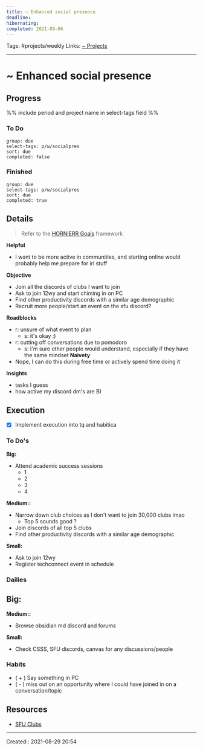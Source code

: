 ```yaml
---
title: ~ Enhanced social presence
deadline:
hibernating:
completed: 2021-09-06 
---
```

Tags: #projects/weekly
Links: [~ Projects](out/~-projects.md)
___
# ~ Enhanced social presence
## Progress
%% include period and project name in select-tags field %%
### To Do
```tq
group: due
select-tags: p/w/socialpres
sort: due
completed: false

```
### Finished
```tq
group: due
select-tags: p/w/socialpres
sort: due
completed: true

```
## Details
> Refer to the [HORNIERR Goals](out/hornierr-goals.md) framework

**Helpful**
- I want to be more active in communities, and starting online would probably help me prepare for irl stuff

**Objective**
- Join all the discords of clubs I want to join
- Ask to join 12wy and start chiming in on PC
- Find other productivity discords with a similar age demographic
- Recruit more people/start an event on the sfu discord?

**Roadblocks**
- r: unsure of what event to plan
	- s: it's okay :)
- r: cutting off conversations due to pomodoro
	- s: I'm sure other people would understand, especially if they have the same mindset
**Naivety**
- Nope, I can do this during free time or actively spend time doing it

**Insights**
- tasks I guess
- how active my discord dm's are B)
## Execution
- [x] Implement execution into tq and habitica
### To Do's
**Big:**
- Attend academic success sessions
	- 1
	- 2
	- 3
	- 4

**Medium::**
- Narrow down club choices as I don't want to join 30,000 clubs lmao
	- Top 5 sounds good ?
- Join discords of all top 5 clubs
- Find other productivity discords with a similar age demographic

**Small:**
- Ask to join 12wy
- Register techconnect event in schedule
### Dailies
**Big:**
- 

**Medium::**
- Browse obsidian md discord and forums

**Small:**
- Check CSSS, SFU discords, canvas for any discussions/people

### Habits
- ( + ) Say something in PC
- ( - ) miss out on an opportunity where I could have joined in on a conversation/topic
## Resources
- [SFU Clubs](out/sfu-clubs.md)
___
Created:: 2021-08-29 20:54
